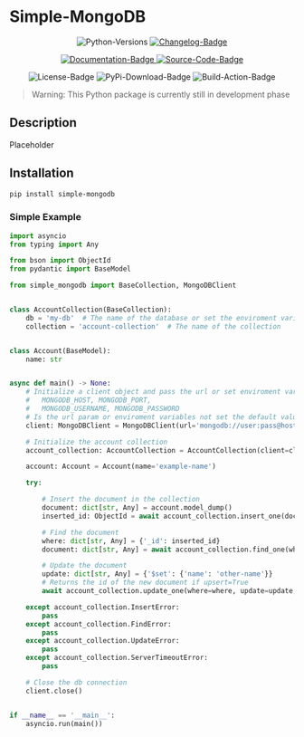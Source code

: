 # Simple-MongoDB

<p align="center">
    <img src="https://img.shields.io/badge/3.12-3b78a9?style=for-the-badge&logo=Python&logoColor=ffffff" alt="Python-Versions">
    <a href="https://github.com/Gandori/Simple-MongoDB/blob/master/CHANGELOG.md" target="_blank">
        <img src="https://img.shields.io/badge/Changelog-3b78a9?style=for-the-badge&logoColor=ffffff" alt="Changelog-Badge">
    </a>
</p>

<p align="center">
    <a href="https://github.com/Gandori/Simple-MongoDB" target="_blank">
        <img src="https://img.shields.io/badge/Documentation-ef5552?style=for-the-badge&logo=Read the Docs&logoColor=ffffff" alt="Documentation-Badge">
    </a>
    <a href="https://github.com/Gandori/Simple-MongoDB" target="_blank">
        <img src="https://img.shields.io/badge/Source_code-0953dc?style=for-the-badge&logo=Github&logoColor=fffff" alt="Source-Code-Badge">
    </a>
</p>

<p align="center">
    <img src="https://img.shields.io/github/license/Gandori/Simple-MongoDB?style=for-the-badge" alt="License-Badge">
    <img src="https://img.shields.io/pypi/dm/simple-mongodb?style=for-the-badge&label=PyPi%20" alt="PyPi-Download-Badge">
    <img src="https://img.shields.io/github/actions/workflow/status/Gandori/Simple-MongoDB/Publish%20Package?branch=master&style=for-the-badge&label=Build%20Action" alt="Build-Action-Badge">
</p>


> Warning: This Python package is currently still in development phase

## Description

Placeholder

## Installation

```sh
pip install simple-mongodb
```

### Simple Example

```python
import asyncio
from typing import Any

from bson import ObjectId
from pydantic import BaseModel

from simple_mongodb import BaseCollection, MongoDBClient


class AccountCollection(BaseCollection):
    db = 'my-db'  # The name of the database or set the enviroment variable MONGODB_DB
    collection = 'account-collection'  # The name of the collection


class Account(BaseModel):
    name: str


async def main() -> None:
    # Initialize a client object and pass the url or set enviroment variables
    #   MONGODB_HOST, MONGODB_PORT,
    #   MONGODB_USERNAME, MONGODB_PASSWORD
    # Is the url param or enviroment variables not set the default values are used
    client: MongoDBClient = MongoDBClient(url='mongodb://user:pass@host:27017')

    # Initialize the account collection
    account_collection: AccountCollection = AccountCollection(client=client)

    account: Account = Account(name='example-name')

    try:

        # Insert the document in the collection
        document: dict[str, Any] = account.model_dump()
        inserted_id: ObjectId = await account_collection.insert_one(document=document)

        # Find the document
        where: dict[str, Any] = {'_id': inserted_id}
        document: dict[str, Any] = await account_collection.find_one(where=where)

        # Update the document
        update: dict[str, Any] = {'$set': {'name': 'other-name'}}
        # Returns the id of the new document if upsert=True
        await account_collection.update_one(where=where, update=update, upsert=False)

    except account_collection.InsertError:
        pass
    except account_collection.FindError:
        pass
    except account_collection.UpdateError:
        pass
    except account_collection.ServerTimeoutError:
        pass

    # Close the db connection
    client.close()


if __name__ == '__main__':
    asyncio.run(main())
```
